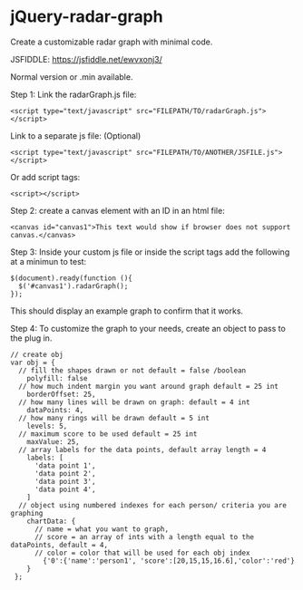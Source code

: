 # jQuery-radar-graph
Create a customizable radar graph with minimal code. 

JSFIDDLE:
https://jsfiddle.net/ewvxonj3/

Normal version or .min available.

Step 1:
  Link the radarGraph.js file:
    
    <script type="text/javascript" src="FILEPATH/TO/radarGraph.js"></script>
  
  Link to a separate js file: (Optional)
    
    <script type="text/javascript" src="FILEPATH/TO/ANOTHER/JSFILE.js"></script>
  
  Or add script tags:
    
    <script></script>
  
Step 2:
  create a canvas element with an ID in an html file:
    
    <canvas id="canvas1">This text would show if browser does not support canvas.</canvas>
  
Step 3:
  Inside your custom js file or inside the script tags add the following at a minimun to test:

    $(document).ready(function (){
      $('#canvas1').radarGraph();
    });
  This should display an example graph to confirm that it works.
  
Step 4:
  To customize the graph to your needs, create an object to pass to the plug in.
  
    // create obj
    var obj = {
      // fill the shapes drawn or not default = false /boolean
        polyfill: false
      // how much indent margin you want around graph default = 25 int
        borderOffset: 25,
      // how many lines will be drawn on graph: default = 4 int
        dataPoints: 4,
      // how many rings will be drawn default = 5 int
        levels: 5,
      // maximum score to be used default = 25 int
        maxValue: 25,
      // array labels for the data points, default array length = 4 
        labels: [
          'data point 1',
          'data point 2',
          'data point 3',
          'data point 4',
        ]
      // object using numbered indexes for each person/ criteria you are graphing
        chartData: {
          // name = what you want to graph,
          // score = an array of ints with a length equal to the dataPoints, default = 4,
          // color = color that will be used for each obj index 
            {'0':{'name':'person1', 'score':[20,15,15,16.6],'color':'red'}
        }
     };
     
